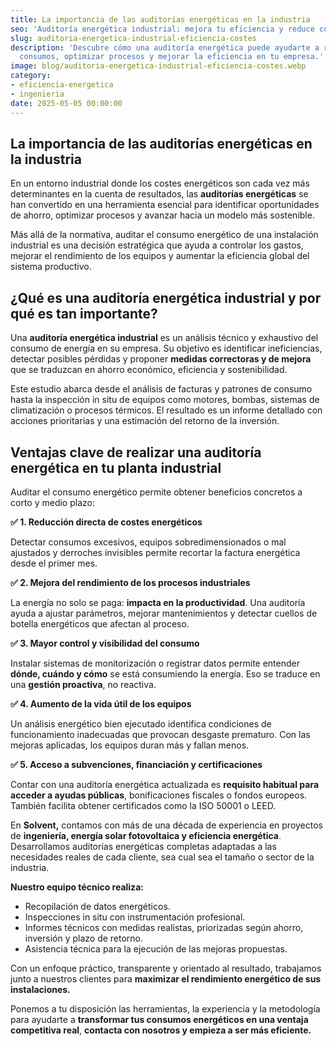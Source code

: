 ```yaml
---
title: La importancia de las auditorías energéticas en la industria
seo: 'Auditoría energética industrial: mejora tu eficiencia y reduce costes'
slug: auditoria-energetica-industrial-eficiencia-costes
description: 'Descubre cómo una auditoría energética puede ayudarte a reducir
  consumos, optimizar procesos y mejorar la eficiencia en tu empresa.'
image: blog/auditoria-energetica-industrial-eficiencia-costes.webp
category:
- eficiencia-energetica
- ingenieria
date: 2025-05-05 00:00:00
---
```

## La importancia de las auditorías energéticas en la industria

En un entorno industrial donde los costes energéticos son cada vez más determinantes en la cuenta de resultados, las **auditorías energéticas** se han convertido en una herramienta esencial para identificar oportunidades de ahorro, optimizar procesos y avanzar hacia un modelo más sostenible.

Más allá de la normativa, auditar el consumo energético de una instalación industrial es una decisión estratégica que ayuda a controlar los gastos, mejorar el rendimiento de los equipos y aumentar la eficiencia global del sistema productivo.

## ¿Qué es una auditoría energética industrial y por qué es tan importante?

Una **auditoría energética industrial** es un análisis técnico y exhaustivo del consumo de energía en su empresa. Su objetivo es identificar ineficiencias, detectar posibles pérdidas y proponer **medidas correctoras y de mejora** que se traduzcan en ahorro económico, eficiencia y sostenibilidad.

Este estudio abarca desde el análisis de facturas y patrones de consumo hasta la inspección in situ de equipos como motores, bombas, sistemas de climatización o procesos térmicos. El resultado es un informe detallado con acciones prioritarias y una estimación del retorno de la inversión.

## Ventajas clave de realizar una auditoría energética en tu planta industrial

Auditar el consumo energético permite obtener beneficios concretos a corto y medio plazo:

**✅ 1. Reducción directa de costes energéticos**

Detectar consumos excesivos, equipos sobredimensionados o mal ajustados y derroches invisibles permite recortar la factura energética desde el primer mes.

**✅ 2. Mejora del rendimiento de los procesos industriales**

La energía no solo se paga: **impacta en la productividad**. Una auditoría ayuda a ajustar parámetros, mejorar mantenimientos y detectar cuellos de botella energéticos que afectan al proceso.

**✅ 3. Mayor control y visibilidad del consumo**

Instalar sistemas de monitorización o registrar datos permite entender **dónde, cuándo y cómo** se está consumiendo la energía. Eso se traduce en una **gestión proactiva**, no reactiva.

**✅ 4. Aumento de la vida útil de los equipos**

Un análisis energético bien ejecutado identifica condiciones de funcionamiento inadecuadas que provocan desgaste prematuro. Con las mejoras aplicadas, los equipos duran más y fallan menos.

**✅ 5. Acceso a subvenciones, financiación y certificaciones**

Contar con una auditoría energética actualizada es **requisito habitual para acceder a ayudas públicas**, bonificaciones fiscales o fondos europeos. También facilita obtener certificados como la ISO 50001 o LEED.

En **Solvent,** contamos con más de una década de experiencia en proyectos de **ingeniería, energía solar fotovoltaica y eficiencia energética**. Desarrollamos auditorías energéticas completas adaptadas a las necesidades reales de cada cliente, sea cual sea el tamaño o sector de la industria.

**Nuestro equipo técnico realiza:**

- Recopilación de datos energéticos.
- Inspecciones in situ con instrumentación profesional.
- Informes técnicos con medidas realistas, priorizadas según ahorro, inversión y plazo de retorno.
- Asistencia técnica para la ejecución de las mejoras propuestas.

Con un enfoque práctico, transparente y orientado al resultado, trabajamos junto a nuestros clientes para **maximizar el rendimiento energético de sus instalaciones.**

Ponemos a tu disposición las herramientas, la experiencia y la metodología para ayudarte a **transformar tus consumos energéticos en una ventaja competitiva real**, **contacta con nosotros y empieza a ser más eficiente.**

 
